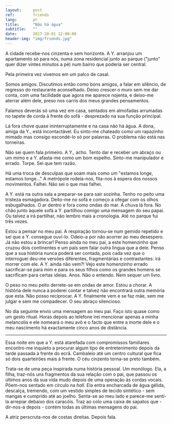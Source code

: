 ```yaml
---
layout:     post
ref:		friends
lang: 		pt
title:      "Não há água"
subtitle:   ""
date:       2017-10-01 12:00:00
header-img: "img/friends.jpg"
---
```


A cidade recebe-nos cinzenta e sem horizonte. A Y. arranjou um apartamento só para nós, numa zona residencial junto ao parque ("junto" quer dizer vintes minutos a pé) num bairro que poderia ser central.

Pela primeira vez vivemos em um palco de casal.

Somos amigos. Discutimos então como bons amigos, a falar em silêncio, de regresso do restaurante aconselhado. Deixo crescer o muro sem me dar conta, com uma facilidade que agora me aparece nojenta, e deixo-me aterrar além dele, preso nos carrís dos meus grandes pensamentos.

Falamos deverás só uma vez em casa, sentados em almofadas arrumadas no tapete de corda à frente do sofá - desprezado na sua função principal.

Lá fora chove quase ininterruptamente e na casa não há água. A dona, amiga da Y., está incontactável. Eu sinto-me chateado como um rapazinho mimado mas consigo escondé-lo só por palavras. O problema não está nas torneiras.

Não sei quem fala primeiro. A Y., acho. Tento dar e receber um abraço ou um mimo e a Y. afasta-me como um bom espelho. Sinto-me manipulador e errado. Torpe. Sei que tem razão.

Há uma troca de desculpas que soam mais como um "estamos longe, estamos longe..." A metrópole rodeia-nos, fita-nos à espera dos nossos movimentos. Falhei. Não sei o que mas falhei.

A Y. está na outra sala a preparar-se para sair sozinha. Tenho no peito uma tristeza esmagadora. Deito-me no sofá e começo a ofegar com os olhos esbugalhados. O ar dentro e fora como ondas do mar. A chuva lá fora. No chão junto àquele sofá a Y. partilhou comigo uma mensagem do seu papai. Ou talvez a irá partilhar, não lembro mais a cronologia. Até no parque fui três vezes.

Estou a pensar no meu pai. A respiração tornou-se num gemido repetido e sei que a Y. consegue ouví-lo. Odeio-a por não acorrer ao meu desespero. Já não estou a brincar! Penso ainda no meu pai, a este homenzinho que cruzou dois continentes e um país sem falar outra língua que a dele. Penso que a sua história nunca poderá ser contada, pois cada vez que o interroguei deu-me versões diferentes, fragmentárias e contrastantes: irá morrer com ele. A Y. ainda não vem?! Vejo este homenzinho errado sacrificar-se para mim e para os seus filhos como os grandes homens se sacrificam para certas ideias. Anos. Não o entendo. Nem sequer um livro.

O peso no meu peito derrete-se em ondas de amor. Estou a chorar. A história dele nunca a poderei contar e talvez não encontrará outra memória que esta. Não posso reciprocar. A Y. finalmente vem e se faz mãe, sem me julgar e sem me compadecer. O seu abraço silencioso.

No dia seguinte envio uma mensagem ao meu pai. Faço isto quase como um gesto ritual. Horas depois ao telefone irei mencionar apenas a minha melancolia e ele nomeará o meu avô e o facto que entre a morte dele e o meu nascimento há exactamente cinco anos de distância.

---

Essa noite em que a Y. está atarefada com compromissos familiares encontro-me inquieto a procurar algum tipo de entretenimento depois da tarde passada à frente do ecrã. Cambaleio até um centro cultural que fica só dois quarteirões mais à frente. O céu cinzento torna-se preto também.

Trata-se de uma peça inspirada numa história pessoal. Um monólogo. Ela, a filha, traz-nós uns fragmentos da sua relação com o pai, que passou os últimos anos da sua vida mudo depois de uma operação às cordas vocais. Põem-nos sentado em círculo na *hall*. Ela entra encharcada de água gélida, descalça, tremendo, com um vestido simples de tecido sintético - sem mangas e cumprido até ao joelho. Senta-se ao meu lado e parece-me sentí-la arrepiar debaixo dos caracóis. Traz ao colo uma caixa de sapatos que - dir-nos-á depois - contém todas as últimas mensagens do pai.

A atriz perscruta-nos de costas direitas. Depois fala.
